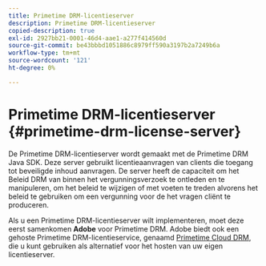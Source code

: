 ```yaml
---
title: Primetime DRM-licentieserver
description: Primetime DRM-licentieserver
copied-description: true
exl-id: 2927bb21-0001-46d4-aae1-a277f414560d
source-git-commit: be43bbbd1051886c8979ff590a3197b2a7249b6a
workflow-type: tm+mt
source-wordcount: '121'
ht-degree: 0%

---
```


# Primetime DRM-licentieserver {#primetime-drm-license-server}

De Primetime DRM-licentieserver wordt gemaakt met de Primetime DRM Java SDK. Deze server gebruikt licentieaanvragen van clients die toegang tot beveiligde inhoud aanvragen. De server heeft de capaciteit om het Beleid DRM van binnen het vergunningsverzoek te ontleden en te manipuleren, om het beleid te wijzigen of met voeten te treden alvorens het beleid te gebruiken om een vergunning voor de het vragen cliënt te produceren.

Als u een Primetime DRM-licentieserver wilt implementeren, moet deze eerst samenkomen **Adobe** voor Primetime DRM. Adobe biedt ook een gehoste Primetime DRM-licentieservice, genaamd [Primetime Cloud DRM](../cloud-quick-start/whats-included.md), die u kunt gebruiken als alternatief voor het hosten van uw eigen licentieserver.
